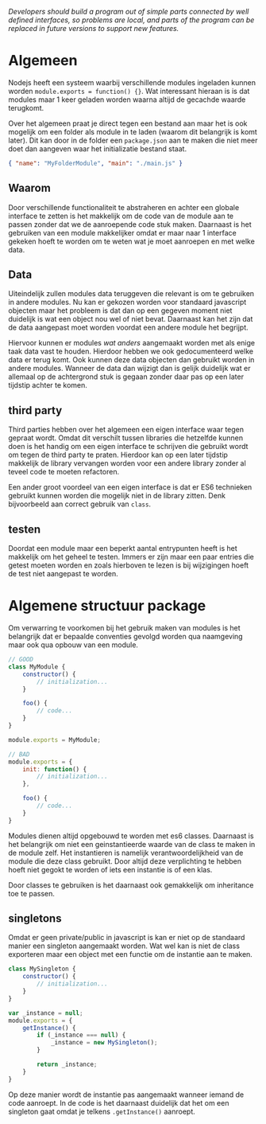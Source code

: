 *Developers should build a program out of simple parts connected by well defined interfaces, so problems are local, and parts of the program can be replaced in future versions to support new features.*

# Algemeen
Nodejs heeft een systeem waarbij verschillende modules ingeladen kunnen worden `module.exports = function() {}`. Wat interessant hieraan is is dat modules maar 1 keer geladen worden waarna altijd de gecachde waarde terugkomt.

Over het algemeen praat je direct tegen een bestand aan maar het is ook mogelijk om een folder als module in te laden (waarom dit belangrijk is komt later). Dit kan door in de folder een `package.json` aan te maken die niet meer doet dan aangeven waar het initializatie bestand staat.

``` json
{ "name": "MyFolderModule", "main": "./main.js" }
```

## Waarom
Door verschillende functionaliteit te abstraheren en achter een globale interface te zetten is het makkelijk om de code van de module aan te passen zonder dat we de aanroepende code stuk maken. Daarnaast is het gebruiken van een module makkelijker omdat er maar naar 1 interface gekeken hoeft te worden om te weten wat je moet aanroepen en met welke data.

## Data
Uiteindelijk zullen modules data teruggeven die relevant is om te gebruiken in andere modules. Nu kan er gekozen worden voor standaard javascript objecten maar het probleem is dat dan op een gegeven moment niet duidelijk is wat een object nou wel of niet bevat. Daarnaast kan het zijn dat de data aangepast moet worden voordat een andere module het begrijpt.

Hiervoor kunnen er modules *wat anders* aangemaakt worden met als enige taak data vast te houden. Hierdoor hebben we ook gedocumenteerd welke data er terug komt. Ook kunnen deze data objecten dan gebruikt worden in andere modules. Wanneer de data dan wijzigt dan is gelijk duidelijk wat er allemaal op de achtergrond stuk is gegaan zonder daar pas op een later tijdstip achter te komen.

## third party
Third parties hebben over het algemeen een eigen interface waar tegen gepraat wordt. Omdat dit verschilt tussen libraries die hetzelfde kunnen doen is het handig om een eigen interface te schrijven die gebruikt wordt om tegen de third party te praten. Hierdoor kan op een later tijdstip makkelijk de library vervangen worden voor een andere library zonder al teveel code te moeten refactoren.

Een ander groot voordeel van een eigen interface is dat er ES6 technieken gebruikt kunnen worden die mogelijk niet in de library zitten. Denk bijvoorbeeld aan correct gebruik van `class`.

## testen
Doordat een module maar een beperkt aantal entrypunten heeft is het makkelijk om het geheel te testen. Immers er zijn maar een paar entries die getest moeten worden en zoals hierboven te lezen is bij wijzigingen hoeft de test niet aangepast te worden.

# Algemene structuur package
Om verwarring te voorkomen bij het gebruik maken van modules is het belangrijk dat er bepaalde conventies gevolgd worden qua naamgeving maar ook qua opbouw van een module.

``` javascript
// GOOD
class MyModule {
	constructor() {
		// initialization...
	}

	foo() {
		// code...
	}
}

module.exports = MyModule;

// BAD
module.exports = {
	init: function() {
		// initialization...
	},

	foo() {
		// code...
	}
}
```
Modules dienen altijd opgebouwd te worden met es6 classes. Daarnaast is het belangrijk om niet een geinstantieerde waarde van de class te maken in de module zelf. Het instantieren is namelijk verantwoordelijkheid van de module die deze class gebruikt. Door altijd deze verplichting te hebben hoeft niet gegokt te worden of iets een instantie is of een klas.

Door classes te gebruiken is het daarnaast ook gemakkelijk om inheritance toe te passen.

## singletons
Omdat er geen private/public in javascript is kan er niet op de standaard manier een singleton aangemaakt worden. Wat wel kan is niet de class exporteren maar een object met een functie om de instantie aan te maken.

``` javascript
class MySingleton {
	constructor() {
		// initialization...
	}
}

var _instance = null;
module.exports = {
	getInstance() {
		if (_instance === null) {
			_instance = new MySingleton();
		}

		return _instance;
	}
}
```
Op deze manier wordt de instantie pas aangemaakt wanneer iemand de code aanroept. In de code is het daarnaast duidelijk dat het om een singleton gaat omdat je telkens `.getInstance()` aanroept.

